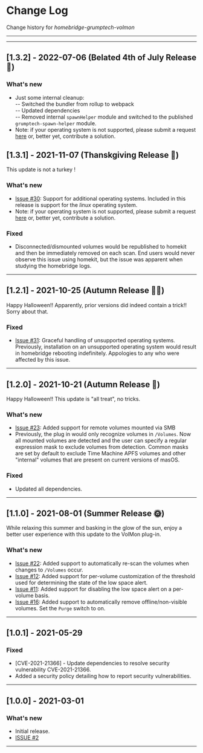 # Change Log
Change history for _homebridge-grumptech-volmon_

---
---

## [1.3.2] - 2022-07-06 (Belated 4th of July Release 🎇)
### What's new
- Just some internal cleanup:  
-- Switched the bundler from rollup to webpack  
-- Updated dependencies  
-- Removed internal `spawnHelper` module and switched to the published `grumptech-spawn-helper` module.  
- Note: if your operating system is not supported, please submit a request [here](https://github.com/pricemi115/homebridge-grumptech-volmon/issues) or, better yet, contribute a solution.

## [1.3.1] - 2021-11-07 (Thanskgiving Release 🦃)
This update is not a turkey !
### What's new
- [Issue #30](https://github.com/pricemi115/homebridge-grumptech-volmon/issues/30): Support for additional operating systems. Included in this release is support for the _linux_ operating system.
- Note: if your operating system is not supported, please submit a request [here](https://github.com/pricemi115/homebridge-grumptech-volmon/issues) or, better yet, contribute a solution.

### Fixed
- Disconnected/dismounted volumes would be republished to homekit and then be immediately removed on each scan. End users would never observe this issue using homekit, but the issue was apparent when studying the homebridge logs.

---
## [1.2.1] - 2021-10-25 (Autumn Release 🎃🎃)
Happy Halloween!! Apparently, prior versions did indeed contain a trick!! Sorry about that.
### Fixed
- [Issue #31](https://github.com/pricemi115/homebridge-grumptech-volmon/issues/31): Graceful handling of unsupported operating systems. Previously, installation on an unsupported operating system would result in homebridge rebooting indefinitely. Appologies to any who were affected by this issue.

---
## [1.2.0] - 2021-10-21 (Autumn Release 🎃)
Happy Halloween!! This update is "all treat", no tricks.
### What's new
- [Issue #23](https://github.com/pricemi115/homebridge-grumptech-volmon/issues/23): Added support for remote volumes mounted via SMB
- Previously, the plug in would only recognize volumes in `/Volumes`. Now all mounted volumes are detected and the user can specify a regular expression mask to exclude volumes from detection. Common masks are set by default to exclude Time Machine APFS volumes and other "internal" volumes that are present on current versions of masOS.

### Fixed
- Updated all dependencies.

---
## [1.1.0] - 2021-08-01 (Summer Release 🌞)
While relaxing this summer and basking in the glow of the sun, enjoy a better user experience with this update to the VolMon plug-in.
### What's new
- [Issue #22](https://github.com/pricemi115/homebridge-grumptech-volmon/issues/22): Added support to automatically re-scan the volumes when changes to `/Volumes` occur.
- [Issue #12](https://github.com/pricemi115/homebridge-grumptech-volmon/issues/12): Added support for per-volume customization of the threshold used for determining the state of the low space alert.
- [Issue #11](https://github.com/pricemi115/homebridge-grumptech-volmon/issues/11): Added support for disabling the low space alert on a per-volume basis.
- [Issue #16](https://github.com/pricemi115/homebridge-grumptech-volmon/issues/16): Added support to automatically remove offline/non-visible volumes. Set the `Purge` switch to on.

---
## [1.0.1] - 2021-05-29
### Fixed
- [CVE-2021-21366] - Update dependencies to resolve security vulnerability CVE-2021-21366.
- Added a security policy detailing how to report security vulnerabilities.

---
## [1.0.0] - 2021-03-01
### What's new
- Initial release.
- [ISSUE #2](https://github.com/pricemi115/homebridge-grumptech-volmon/issues/2)
---
